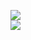 [![](https://img.shields.io/badge/Made%20With-Github%20Spray-lightgrey.svg?style=for-the-badge&logo=github)](https://github.com/Annihil/github-spray#25705)  
[![](https://i.imgur.com/2DrTn0Z.gif)](https://github.com/Annihil/github-spray)